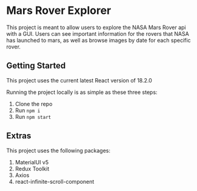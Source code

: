 # Mars Rover Explorer

This project is meant to allow users to explore the NASA Mars Rover api with a GUI. Users can see important information for the rovers that NASA has launched to mars, as well as browse images by date for each specific rover.

## Getting Started
This project uses the current latest React version of 18.2.0

Running the project locally is as simple as these three steps:
1. Clone the repo
2. Run `npm i`
3. Run `npm start`

## Extras
This project uses the following packages:
1. MaterialUI v5 
2. Redux Toolkit 
3. Axios
4. react-infinite-scroll-component

